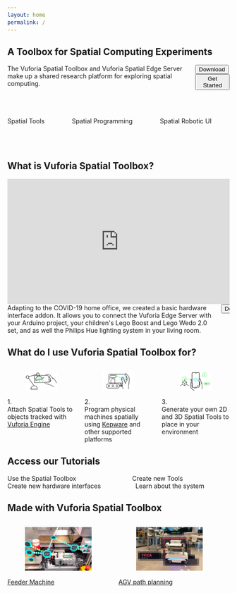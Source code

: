 ```yaml
---
layout: home
permalink: /
---
```

<section class="section">
    <div class="container">
        <h2 class="title">A Toolbox for Spatial Computing Experiments</h2>
        <div class="columns is-vcentered  is-multiline ">
            <div class="column">
                <div class=" subtitle">The Vuforia Spatial Toolbox and Vuforia Spatial Edge Server make up a shared
                    research platform for
                    exploring spatial computing.
                </div>
            </div>
            <div class="column is-one-third is-vcentered ">
                <div class="buttons is-pulled-right is-vcentered ">
                    <button class="button is-success   is-medium is-light is-pulled-right"
                            onclick="location.href='https://spatialtoolbox.vuforia.com/docs/download';">Download
                    </button>
                    <button class="button is-success   is-medium  is-light is-pulled-right"
                            onclick="location.href='https://spatialtoolbox.vuforia.com/docs/use';">Get Started
                    </button>
                </div>
            </div>
        </div>
    </div>
    <div class="container">
        &nbsp;
    </div>
    <div class="container">
        <div class="columns is-vcentered is-centered is-multiline ">
            <div class="column is-one-third is-vcentered is-centered">
                <p><img src="resources/distance.gif" alt=""/></p>
                <div class="subtitle">Spatial Tools</div>
            </div>
            <div class="column is-one-third">
                <p><img src="resources/vst.gif" alt=""/></p>
                <div class="subtitle">Spatial Programming</div>
            </div>
            <div class="column is-one-third">
                <p><img src="resources/mir.gif" alt=""/></p>
                <div class="subtitle">Spatial Robotic UI</div>
            </div>
        </div>
    </div>
    <div class="container">
        &nbsp;
    </div>
    <div class="container">
        &nbsp;
    </div>
    <div class="container">
        &nbsp;
    </div>
    <div class="container">
        <h1 class="title header-home">What is Vuforia Spatial Toolbox?</h1>
        <div class="column is-full" style="position: relative; width: 100%; height: 0; padding-bottom: 56.25%;">
            <iframe src="https://www.youtube.com/embed/k3uHFk1PAAM?rel=0" frameborder="0" allow="autoplay;"
                    allowfullscreen class="video"
                    style="position: absolute;top: 0; left: 0; width: 100%; height: 100%;">
                <img src="resources/toolboxVideoPlaceholder.jpg" border="0">
            </iframe>
        </div>
    </div>
</section>
<section class="section is-small">
    <div class="container">
        <div class="columns is-vcentered  is-multiline ">
            <div class="column">
                <div class=" subtitle">Adapting to the COVID-19 home office, we created a basic hardware interface
                    addon. It allows you to connect the Vuforia Edge Server with your Arduino project, your children's
                    Lego Boost and Lego Wedo 2.0 set, and as well the Philips Hue lighting system in your living room.
                </div>
            </div>
            <div class="column is-one-quarter is-vcentered ">
                <div class="buttons is-pulled-right is-vcentered ">
                    <button class="button is-success   is-medium is-light is-pulled-right"
                            onclick="location.href='https://github.com/ptcrealitylab/vuforia-spatial-basic-interfaces-addon';"><span
                            class="icon is-medium">
        <i class="fab fa-github"></i>
            </span>
                        <span>Download</span>
                    </button>
                </div>
            </div>
        </div>
    </div>
</section>
<section class="section">
    <div class="container">
        <h1 class="title header-home">What do I use <span class="highlight">Vuforia Spatial Toolbox</span> for?</h1>
        <div class="columns is-centered is-multiline">
            <div class="column is-one-third">
                <figure class="image is-5by3">
                    <img src="resources/what1.png" alt="Attach spatial tools graphic"/>
                </figure>
                <div class="column subtitle">
                    <span class="num-highlight">1.</span><br/> Attach Spatial Tools to objects tracked with <a
                        href="https://developer.vuforia.com">Vuforia Engine</a>
                </div>
            </div>
            <div class="column is-one-third">
                <figure class="image is-5by3">
                    <img src="resources/what2.png" alt="Program physical machines graphic"/>
                </figure>
                <div class="column subtitle">
                    <span class="num-highlight">2.</span><br/> Program physical machines spatially using <a
                        href="https://www.kepware.com">Kepware</a> and other supported platforms
                </div>
            </div>
            <div class="column is-one-third">
                <figure class="image is-5by3">
                    <img src="resources/what3.png" alt="Generate your own tools graphic"/>
                </figure>
                <div class="column subtitle">
                    <span class="num-highlight">3.</span><br/> Generate your own 2D and 3D Spatial Tools to place in
                    your environment
                </div>
            </div>
        </div>
    </div>
</section>
<section class="section is-small">
    <div class="container">
        <h1 class="title header-home">Access our Tutorials</h1>
        <div class="columns is-vcentered is-centered  is-multiline ">
            <div class="column is-half">
                <div class="button is-medium is-fullwidth is-success is-light"
                     onclick="location.href='https://spatialtoolbox.vuforia.com/docs/use/using-the-app';">
                    Use the Spatial Toolbox
                </div>
            </div>
            <div class="column is-half">
                <div class="button is-medium is-fullwidth is-success is-light"
                     onclick="location.href='https://spatialtoolbox.vuforia.com/docs/develop/spatial-tools/tutorial';">
                    Create new Tools
                </div>
            </div>
        </div>
        <div class="columns is-vcentered is-centered">
            <div class="column is-half">
                <div class="button is-medium is-fullwidth is-success is-light"
                     onclick="location.href='https://spatialtoolbox.vuforia.com/docs/develop/hardware-interfaces/tutorial';">
                    Create new hardware interfaces
                </div>
            </div>
            <div class="column is-half">
                <div class="button is-medium is-fullwidth is-success is-light"
                     onclick="location.href='https://spatialtoolbox.vuforia.com/docs/dive-deeper/system-architecture';">
                    Learn about the system
                </div>
            </div>
        </div>
    </div>
</section>
<section class="section">
    <div class="container">
        <h1 class="title header-home">Made with Vuforia Spatial Toolbox</h1>
        <div class="columns is-vcentered is-centered  is-multiline">
            <div class="column is-one-third">
                <div class="card">
                    <a href="https://www.ptc.com/en/about/reality-lab/portfolio/research/editing-reality">
                        <div class="card-image">
                            <figure class="image is-5by3">
                                <img src="resources/feeder.jpg" alt="Placeholder image">
                            </figure>
                        </div>
                    </a>
                    <div class="card-content subtitle">
                        <a href="https://www.ptc.com/en/about/reality-lab/portfolio/research/editing-reality">Feeder
                            Machine</a>
                    </div>
                </div>
            </div>
            <div class="column is-one-third">
                <div class="card">
                    <a href="https://www.ptc.com/en/about/reality-lab/portfolio/research/kinetic-ar">
                        <div class="card-image">
                            <figure class="image is-5by3">
                                <img src="resources/frida.jpg" alt="Placeholder image">
                            </figure>
                        </div>
                    </a>
                    <div class="card-content">
                        <div class="content subtitle">
                            <a href="https://www.ptc.com/en/about/reality-lab/portfolio/research/kinetic-ar">AGV path
                                planning</a>
                        </div>
                    </div>
                </div>
            </div>
            <div class="column is-one-third  is-pulled-left">
            </div>
        </div>
    </div>
</section>
